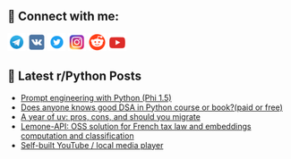 ## 🔎 Connect with me:
[<img src="https://github.com/bullbesh/bullbesh/blob/main/images/Telegram.png" width="32" height="32" />](https://t.me/bullbesh)
[<img src="https://github.com/bullbesh/bullbesh/blob/main/images/VK.png" width="32" height="32" />](https://vk.com/bullbesh)
[<img src="https://github.com/bullbesh/bullbesh/blob/main/images/Twitter.png" width="32" height="32" />](https://twitter.com/bullbesh1)
[<img src="https://github.com/bullbesh/bullbesh/blob/main/images/Instagram.png" width="32" height="32" />](https://www.instagram.com/bullbesh)
[<img src="https://github.com/bullbesh/bullbesh/blob/main/images/Reddit.png" width="32" height="32" />](https://www.reddit.com/user/bullbesh)
[<img src="https://github.com/bullbesh/bullbesh/blob/main/images/YouTube.png" width="32" height="32" />](https://www.youtube.com/channel/UCtfjRs6uzgq5mfm8S06WTcg)

## 📕 Latest r/Python Posts
<!-- BLOG-POST-LIST:START -->
- [Prompt engineering with Python &lpar;Phi 1.5&rpar;](https://www.reddit.com/r/Python/comments/1jv62qk/prompt_engineering_with_python_phi_15/)
- [Does anyone knows good DSA in Python course or book?&lpar;paid or free&rpar;](https://www.reddit.com/r/Python/comments/1jv5gtb/does_anyone_knows_good_dsa_in_python_course_or/)
- [A year of uv: pros, cons, and should you migrate](https://www.reddit.com/r/Python/comments/1jv3t1e/a_year_of_uv_pros_cons_and_should_you_migrate/)
- [Lemone-API: OSS solution for French tax law and embeddings computation and classification](https://www.reddit.com/r/Python/comments/1jv340b/lemoneapi_oss_solution_for_french_tax_law_and/)
- [Self-built YouTube / local media player](https://www.reddit.com/r/Python/comments/1jv1ils/selfbuilt_youtube_local_media_player/)
<!-- BLOG-POST-LIST:END -->
